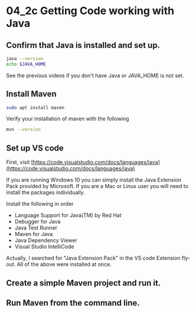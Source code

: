 # 04_2c Getting Code working with Java

## Confirm that Java is installed and set up.

```bash
java --version
echo $JAVA_HOME
```

See the previous videos if you don't have Java or JAVA_HOME is not set.

## Install Maven

```bash
sudo apt install maven
```

Verify your installation of maven with the following

```bash
mvn --version
```

## Set up VS code

First, visit [https://code.visualstudio.com/docs/languages/java](https://code.visualstudio.com/docs/languages/java)

If you are running Windows 10 you can simply install the Java Extension Pack provided by Microsoft.  If you are a Mac or Linux user you will need to install the packages individually.

Install the following in order

*    Language Support for Java(TM) by Red Hat
*    Debugger for Java
*    Java Test Runner
*    Maven for Java
*    Java Dependency Viewer
*    Visual Studio IntelliCode

Actually, I searched for "Java Extension Pack" in the VS code Extension fly-out.  All of the above were installed at once.

## Create a simple Maven project and run it.

## Run Maven from the command line.